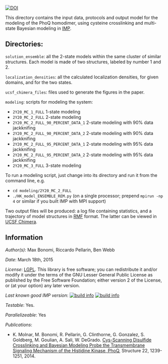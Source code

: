 [![DOI](https://zenodo.org/badge/doi/10.5281/zenodo.46600.svg)](http://dx.doi.org/10.5281/zenodo.46600)

This directory contains the input data, protocols and output model for the
modeling of the PhoQ homodimer, using cysteine crosslinking and
multi-state Bayesian modeling in [IMP](http://integrativemodeling.org).

## Directories:

`solution_ensemble`:
all the 2-state models within the same cluster of similar structures.
Each model is made of two structures, labeled by number 1 and 2.

`localization_densities`:
all the calculated localization densities, for given domains, and for the
two states.

`ucsf_chimera_files`:
files used to generate the figures in the paper.

`modeling`:
scripts for modeling the system:

 - `2Y20_MC_1_FULL` 1-state modeling
 - `2Y20_MC_2_FULL` 2-state modeling
 - `2Y20_MC_2_FULL_90_PERCENT_DATA_1` 2-state modeling with 90% data jackknifing
 - `2Y20_MC_2_FULL_90_PERCENT_DATA_2` 2-state modeling with 90% data jackknifing
 - `2Y20_MC_2_FULL_95_PERCENT_DATA_1` 2-state modeling with 95% data jackknifing
 - `2Y20_MC_2_FULL_95_PERCENT_DATA_2` 2-state modeling with 95% data jackknifing
 - `2Y20_MC_3_FULL` 3-state modeling

To run a modeling script, just change into its directory and run it from the
command line, e.g.
 - `cd modeling/2Y20_MC_2_FULL`
 - `./HK_model_ENSEMBLE_REM.py` (on a single processor; prepend `mpirun -np 4` or similar if you built IMP with MPI support)

Two output files will be produced: a log file containing statistics, and a
trajectory of model structures in [RMF](http://integrativemodeling.org/rmf/)
format. The latter can be viewed in [UCSF Chimera](http://www.cgl.ucsf.edu/chimera/).

## Information

_Author(s)_: Max Bonomi, Riccardo Pellarin, Ben Webb

_Date_: March 18th, 2015

_License_: [LGPL](http://www.gnu.org/licenses/old-licenses/lgpl-2.1.html).
This library is free software; you can redistribute it and/or
modify it under the terms of the GNU Lesser General Public
License as published by the Free Software Foundation; either
version 2 of the License, or (at your option) any later version.

_Last known good IMP version_: [![build info](https://salilab.org/imp/systems/?sysstat=12&branch=master)](http://salilab.org/imp/systems/) [![build info](https://salilab.org/imp/systems/?sysstat=12&branch=develop)](http://salilab.org/imp/systems/)

_Testable_: Yes.

_Parallelizeable_: Yes

_Publications_:
 - K. Molnar, M. Bonomi, R. Pellarin, G. Clinthorne, G. Gonzalez, S. Goldberg, M. Goulian, A. Sali, W. DeGrado. [Cys-Scanning Disulfide Crosslinking and Bayesian Modeling Probe the Transmembrane Signaling Mechanism of the Histidine Kinase, PhoQ](http://www.ncbi.nlm.nih.gov/pubmed/25087511), Structure 22, 1239-1251, 2014.
